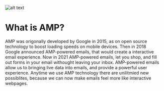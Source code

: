 ![alt text](https://1rj8i398ld62y6ih02fyvv4k-wpengine.netdna-ssl.com/wp-content/uploads/2020/10/AMP-Whitepaper-featured-tall-1-600x395.png "")
# What is AMP?

 AMP was origonally developed by Google in 2015, as on open source technology to boost loading speeds on mobile devices.
 Then in 2018 Google announced AMP-powered emails, that would create a interactive email experience.
 Now in 2021 AMP-powered emails, let you shop, and fill out forms in your email withought leaving your inbox.
 AMP-powered emails allow us to bringing live data into emails, and provide a powerful user experience.
 Anytime we use AMP technology there are unilitmied new possiblites, because we can now make emails feel more like interactive webpages.
